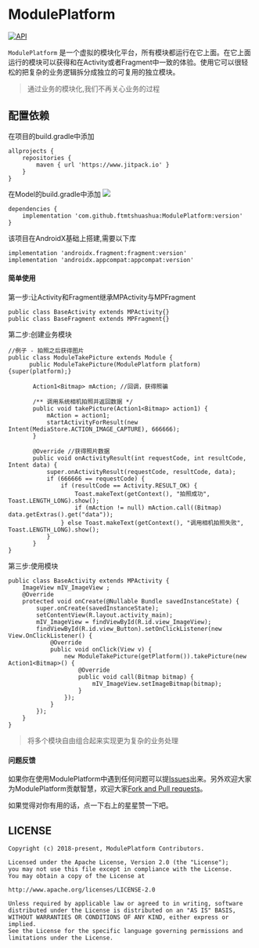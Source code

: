 # ModulePlatform
[![API](https://img.shields.io/badge/API-15%2B-brightgreen.svg?style=flat)](https://android-arsenal.com/api?level=15)

`ModulePlatform` 是一个虚拟的模块化平台，所有模块都运行在它上面。在它上面运行的模块可以获得和在Activity或者Fragment中一致的体验。使用它可以很轻松的把复杂的业务逻辑拆分成独立的可复用的独立模块。

>通过业务的模块化,我们不再关心业务的过程


## 配置依赖

在项目的build.gradle中添加
```
allprojects {
    repositories {
        maven { url 'https://www.jitpack.io' }
    }
}
```
在Model的build.gradle中添加 [![](https://jitpack.io/v/ftmtshuashua/ModulePlatform.svg)](https://jitpack.io/#ftmtshuashua/ModulePlatform)
```
dependencies {
    implementation 'com.github.ftmtshuashua:ModulePlatform:version'
}
```
该项目在AndroidX基础上搭建,需要以下库
```
implementation 'androidx.fragment:fragment:version'
implementation 'androidx.appcompat:appcompat:version'
```

#### 简单使用

第一步:让Activity和Fragment继承MPActivity与MPFragment
```
public class BaseActivity extends MPActivity{}
public class BaseFragment extends MPFragment{}
```
第二步:创建业务模块

```
//例子 - 拍照之后获得图片
public class ModuleTakePicture extends Module {
      public ModuleTakePicture(ModulePlatform platform) {super(platform);}

       Action1<Bitmap> mAction; //回调，获得照骗

       /** 调用系统相机拍照并返回数据 */
       public void takePicture(Action1<Bitmap> action1) {
           mAction = action1;
           startActivityForResult(new Intent(MediaStore.ACTION_IMAGE_CAPTURE), 666666);
       }

       @Override //获得照片数据
       public void onActivityResult(int requestCode, int resultCode, Intent data) {
           super.onActivityResult(requestCode, resultCode, data);
           if (666666 == requestCode) {
               if (resultCode == Activity.RESULT_OK) {
                   Toast.makeText(getContext(), "拍照成功", Toast.LENGTH_LONG).show();
                   if (mAction != null) mAction.call((Bitmap) data.getExtras().get("data"));
               } else Toast.makeText(getContext(), "调用相机拍照失败", Toast.LENGTH_LONG).show();
           }
       }
}
```
第三步:使用模块
```
public class BaseActivity extends MPActivity {
    ImageView mIV_ImageView ;
    @Override
    protected void onCreate(@Nullable Bundle savedInstanceState) {
        super.onCreate(savedInstanceState);
        setContentView(R.layout.activity_main);
        mIV_ImageView = findViewById(R.id.view_ImageView);
        findViewById(R.id.view_Button).setOnClickListener(new View.OnClickListener() {
            @Override
            public void onClick(View v) {
                new ModuleTakePicture(getPlatform()).takePicture(new Action1<Bitmap>() {
                    @Override
                    public void call(Bitmap bitmap) {
                        mIV_ImageView.setImageBitmap(bitmap);
                    }
                });
            }
        });
    }
}
```
>将多个模块自由组合起来实现更为复杂的业务处理


#### 问题反馈

如果你在使用ModulePlatform中遇到任何问题可以提[Issues](https://github.com/ftmtshuashua/ModulePlatform/issues)出来。另外欢迎大家为ModulePlatform贡献智慧，欢迎大家[Fork and Pull requests](https://github.com/ftmtshuashua/ModulePlatform)。

如果觉得对你有用的话，点一下右上的星星赞一下吧。

## LICENSE

```
Copyright (c) 2018-present, ModulePlatform Contributors.

Licensed under the Apache License, Version 2.0 (the "License");
you may not use this file except in compliance with the License.
You may obtain a copy of the License at

http://www.apache.org/licenses/LICENSE-2.0

Unless required by applicable law or agreed to in writing, software
distributed under the License is distributed on an "AS IS" BASIS,
WITHOUT WARRANTIES OR CONDITIONS OF ANY KIND, either express or implied.
See the License for the specific language governing permissions and
limitations under the License.
```
